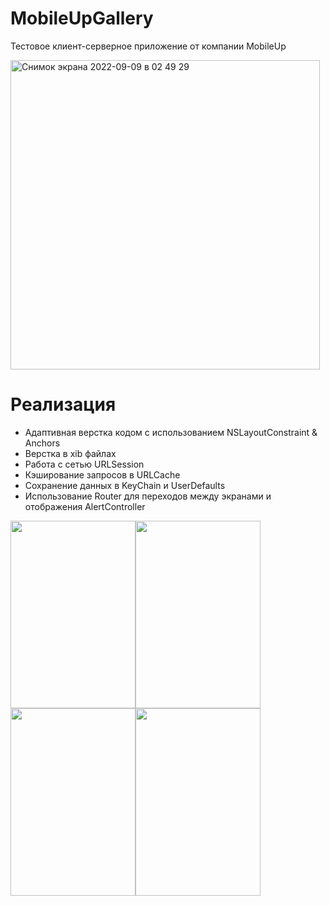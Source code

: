# MobileUpGallery
Тестовое клиент-серверное приложение от компании MobileUp

<img width="495" alt="Снимок экрана 2022-09-09 в 02 49 29" src="https://user-images.githubusercontent.com/83715610/189245097-0d35c60d-4bd2-4e34-a877-3b417d4a2903.png">


# Реализация
- Адаптивная верстка кодом с использованием NSLayoutConstraint & Anchors
- Верстка в xib файлах
- Работа с сетью URLSession
- Кэширование запросов в URLCache
- Сохранение данных в KeyChain и UserDefaults
- Использование Router для переходов между экранами и отображения AlertController

<img src="https://user-images.githubusercontent.com/83715610/189245192-d3f7c1a1-9074-41fb-bd01-fdd3c80a9dbd.png" width="200" height="300"><img src="https://user-images.githubusercontent.com/83715610/189245203-306099bd-dce4-4658-a99c-31a9fee042aa.png" width="200" height="300"><img src="https://user-images.githubusercontent.com/83715610/189245720-9c1662b3-3343-4e96-a795-3019cc858cbe.png" width="200" height="300"><img src="https://user-images.githubusercontent.com/83715610/189245727-d5f4db0a-6b48-4c02-ba7f-0f0c2b3dd4d0.png" width="200" height="300">
